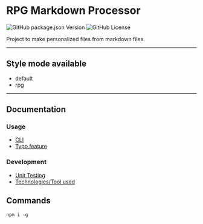 # RPG Markdown Processor

![GitHub package.json Version](https://img.shields.io/github/package-json/v/Adaendra/markdown_processor?color=brightgreen) ![GitHub License](https://img.shields.io/github/license/Adaendra/markdown_processor)

Project to make personalized files from markdown files.

---

## Style mode available
- default
- rpg


---

## Documentation
### Usage
- [CLI](./documentation/cli.md)
- [Typo feature](./documentation/typo_feature.md)

### Development
- [Unit Testing](./documentation/unit_testing.md)
- [Technologies/Tool used](./documentation/references.md)

## Commands
```
npm i -g 
```
